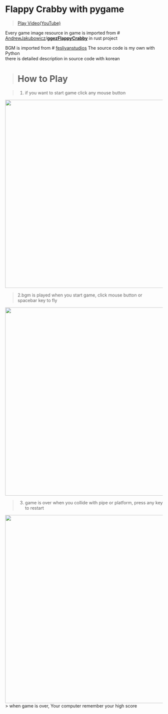 
# Flappy Crabby with pygame

> [Play Video(YouTube)](https://www.youtube.com/watch?v=kR-bQ77cSrE)

Every game image resource in game is imported from # [AndrewJakubowicz](https://github.com/AndrewJakubowicz)/**[ggezFlappyCrabby](https://github.com/AndrewJakubowicz/ggezFlappyCrabby)** in rust project

BGM is imported from # [fesliyanstudios](https://www.fesliyanstudios.com/royalty-free-music/downloads-c/8-bit-music/6)
The source code is my own with Python  
there is detailed description in source code with korean 

># How to Play

> 1. if you want to start game click any mouse button
<img src = https://user-images.githubusercontent.com/54829269/97654033-716fa400-1aa5-11eb-82ef-85a85cec1b45.png width=800 height=600>

>2.bgm is played when you start game, click mouse button or spacebar key to fly
<img src = https://user-images.githubusercontent.com/54829269/97653711-c65eea80-1aa4-11eb-9d41-a22b688b99e8.png width=800 height=600>

> 3. game is over when you collide with pipe or platform, press any key to restart
<img src = https://user-images.githubusercontent.com/54829269/97653819-02924b00-1aa5-11eb-905d-3d06025ce0d8.png width=800 height=600>
> when game is over, Your computer remember your high score  
